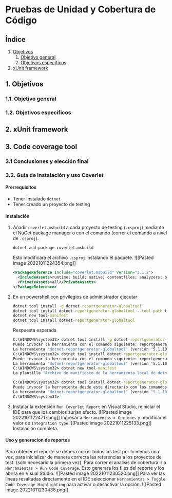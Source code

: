 # Pruebas de Unidad y Cobertura de Código
## Índice
1. [Objetivos](#objetivos)
    1. [Objetivo general](#objetivo-general)
    2. [Objetivos específicos](#objetivos-especificos)
2. [xUnit framework](#xunit-framework)


## 1. Objetivos
### 1.1. Objetivo general 
### 1.2. Objetivos específicos
## 2. xUnit framework
## 3. Code coverage tool
### 3.1 Conclusiones y elección final
### 3.2. Guía de instalación y uso Coverlet
#### Prerrequisitos
- Tener instalado `dotnet`
- Tener creado un proyecto de testing
#### Instalación
1. Añadir `coverlet.msbuild` a cada proyecto de testing (`.csproj`) mediante el NuGet package manager o con el comando (correr el comando a nivel de `.csproj`).
	```cmd
	dotnet add package coverlet.msbuild
	```
	Esto modificara el archivo `.csproj`  instalando el paquete.
	![[Pasted image 20221011224354.png]]
	```xml
    <PackageReference Include="coverlet.msbuild" Version="3.1.2">
      <IncludeAssets>runtime; build; native; contentfiles; analyzers; buildtransitive</IncludeAssets>
      <PrivateAssets>all</PrivateAssets>
    </PackageReference>
	```
2. En un powershell con privilegios de administrador ejecutar
	```cmd
	dotnet tool install -g dotnet-reportgenerator-globaltool
	dotnet tool install dotnet-reportgenerator-globaltool --tool-path tools
	dotnet new tool-manifest
	dotnet tool install dotnet-reportgenerator-globaltool
	```
    Respuesta esperada
    ```cmd
    C:\WINDOWS\system32> dotnet tool install -g dotnet-reportgenerator-globaltool
    Puede invocar la herramienta con el comando siguiente: reportgenerator
    La herramienta "dotnet-reportgenerator-globaltool" (versión '5.1.10') se instaló correctamente.
    C:\WINDOWS\system32> dotnet tool install dotnet-reportgenerator-globaltool --tool-path tools
    Puede invocar la herramienta con el comando siguiente: reportgenerator
    La herramienta "dotnet-reportgenerator-globaltool" (versión '5.1.10') se instaló correctamente.
    C:\WINDOWS\system32> dotnet new tool-manifest
    La plantilla "Archivo de manifiesto de la herramienta local de dotnet" se creó correctamente.

    C:\WINDOWS\system32> dotnet tool install dotnet-reportgenerator-globaltool
    Puede invocar la herramienta desde este directorio con los comandos siguientes: "dotnet tool run reportgenerator" o "dotnet reportgenerator".
    La herramienta "dotnet-reportgenerator-globaltool" (versión "5.1.10") se instaló correctamente. Se ha agregado la entrada al archivo de manifiesto C:\WINDOWS\system32\.config\dotnet-tools.json.
    C:\WINDOWS\system32>
    ```
3. Instalar la extensión `Run Coverlet Report` en Visual Studio, reiniciar el IDE para que los cambios surjan efecto.
    ![[Pasted image 20221011224717.png]]
    Ingresar a `Herramientas > Opciones` y modificar el valor de `Integration type`
    ![[Pasted image 20221011225133.png]]
    Instalación completa.
#### Uso y generacion de reportes
Para obtener el reporte se debera correr todos los test por lo menos una vez, para inicializar de manera correcta las referencias a los proyectos de test. (solo necesario la primera vez).
Para correr el analisis de cobertura ir a `Herramientas > Run Code Coverage`. Esto generara los files del reporte y los abrira en Visual Studio.
![[Pasted image 20221011230520.png]]
Para ver las lineas resaltadas directamente en el IDE seleccionar `Herramientas > Toggle Code Coverage Highlighting` para activar o desactivar la opción.
![[Pasted image 20221011230438.png]]